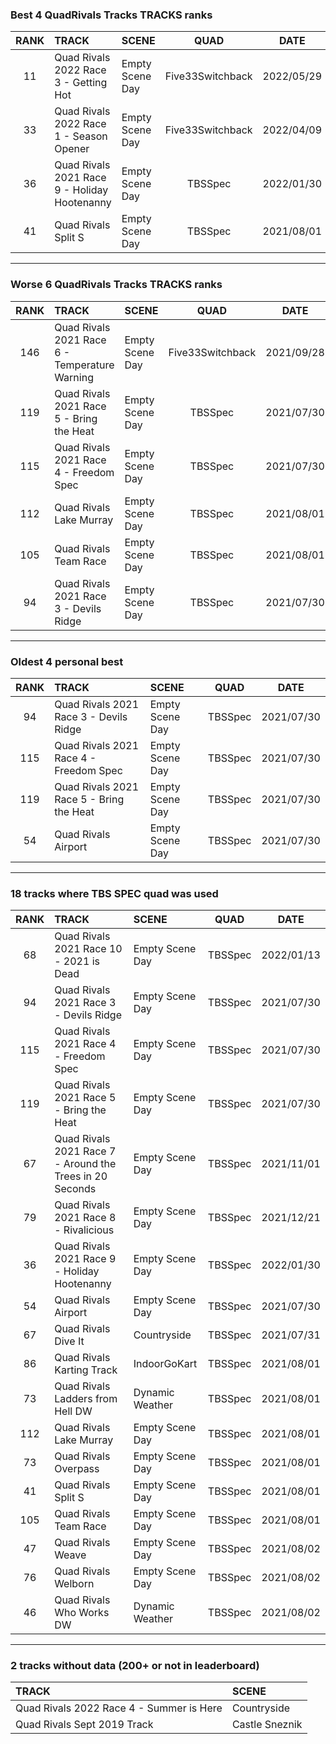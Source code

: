 ### Best 4 QuadRivals Tracks TRACKS ranks
|RANK|TRACK|SCENE|QUAD|DATE|
|:---:|:---|:---|:---:|:---:|
|11|Quad Rivals 2022 Race 3 - Getting Hot|Empty Scene Day|Five33Switchback|2022/05/29|
|33|Quad Rivals 2022 Race 1 - Season Opener|Empty Scene Day|Five33Switchback|2022/04/09|
|36|Quad Rivals 2021 Race 9 - Holiday Hootenanny|Empty Scene Day|TBSSpec|2022/01/30|
|41|Quad Rivals Split S|Empty Scene Day|TBSSpec|2021/08/01|
---
### Worse 6 QuadRivals Tracks TRACKS ranks
|RANK|TRACK|SCENE|QUAD|DATE|
|:---:|:---|:---|:---:|:---:|
|146|Quad Rivals 2021 Race 6 - Temperature Warning|Empty Scene Day|Five33Switchback|2021/09/28|
|119|Quad Rivals 2021 Race 5 - Bring the Heat|Empty Scene Day|TBSSpec|2021/07/30|
|115|Quad Rivals 2021 Race 4 - Freedom Spec|Empty Scene Day|TBSSpec|2021/07/30|
|112|Quad Rivals Lake Murray|Empty Scene Day|TBSSpec|2021/08/01|
|105|Quad Rivals Team Race|Empty Scene Day|TBSSpec|2021/08/01|
|94|Quad Rivals 2021 Race 3 - Devils Ridge|Empty Scene Day|TBSSpec|2021/07/30|
---
### Oldest 4 personal best
|RANK|TRACK|SCENE|QUAD|DATE|
|:---:|:---|:---|:---:|:---:|
|94|Quad Rivals 2021 Race 3 - Devils Ridge|Empty Scene Day|TBSSpec|2021/07/30|
|115|Quad Rivals 2021 Race 4 - Freedom Spec|Empty Scene Day|TBSSpec|2021/07/30|
|119|Quad Rivals 2021 Race 5 - Bring the Heat|Empty Scene Day|TBSSpec|2021/07/30|
|54|Quad Rivals Airport|Empty Scene Day|TBSSpec|2021/07/30|
---
### 18 tracks where TBS SPEC quad was used
|RANK|TRACK|SCENE|QUAD|DATE|
|:---:|:---|:---|:---:|:---:|
|68|Quad Rivals 2021 Race 10 - 2021 is Dead|Empty Scene Day|TBSSpec|2022/01/13|
|94|Quad Rivals 2021 Race 3 - Devils Ridge|Empty Scene Day|TBSSpec|2021/07/30|
|115|Quad Rivals 2021 Race 4 - Freedom Spec|Empty Scene Day|TBSSpec|2021/07/30|
|119|Quad Rivals 2021 Race 5 - Bring the Heat|Empty Scene Day|TBSSpec|2021/07/30|
|67|Quad Rivals 2021 Race 7 - Around the Trees in 20 Seconds|Empty Scene Day|TBSSpec|2021/11/01|
|79|Quad Rivals 2021 Race 8 - Rivalicious|Empty Scene Day|TBSSpec|2021/12/21|
|36|Quad Rivals 2021 Race 9 - Holiday Hootenanny|Empty Scene Day|TBSSpec|2022/01/30|
|54|Quad Rivals Airport|Empty Scene Day|TBSSpec|2021/07/30|
|67|Quad Rivals Dive It|Countryside|TBSSpec|2021/07/31|
|86|Quad Rivals Karting Track|IndoorGoKart|TBSSpec|2021/08/01|
|73|Quad Rivals Ladders from Hell DW|Dynamic Weather|TBSSpec|2021/08/01|
|112|Quad Rivals Lake Murray|Empty Scene Day|TBSSpec|2021/08/01|
|73|Quad Rivals Overpass|Empty Scene Day|TBSSpec|2021/08/01|
|41|Quad Rivals Split S|Empty Scene Day|TBSSpec|2021/08/01|
|105|Quad Rivals Team Race|Empty Scene Day|TBSSpec|2021/08/01|
|47|Quad Rivals Weave|Empty Scene Day|TBSSpec|2021/08/02|
|76|Quad Rivals Welborn|Empty Scene Day|TBSSpec|2021/08/02|
|46|Quad Rivals Who Works DW|Dynamic Weather|TBSSpec|2021/08/02|
---
### 2 tracks without data (200+ or not in leaderboard)
|TRACK|SCENE|
|:---|:---|
|Quad Rivals 2022 Race 4 - Summer is Here|Countryside|
|Quad Rivals Sept 2019 Track|Castle Sneznik|
